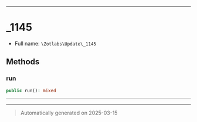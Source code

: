***

# _1145





* Full name: `\Zotlabs\Update\_1145`




## Methods


### run



```php
public run(): mixed
```












***


***
> Automatically generated on 2025-03-15
